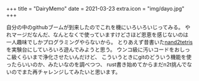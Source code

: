 +++
title = "DairyMemo"
date = 2021-03-23
extra.icon = "img/dayo.jpg"
+++

自分の中のgithubブームが到来したのでこれを機にいろいろいじってみる。
やれマージだなんだ、なんとなくで使っていますけどさほど恩恵を感じないのは
一人趣味でしかプログラミングやらないから。
とりあえず昔書いた[nand2tetris](https://www.nand2tetris.org/)
を実験台にしていろいろ遊んでみようと思う。
ウンコ級に汚いコードをおしっこ級くらいまで浄化させたいんだけど、
こういうときにgitのどういう機能を使ったらいいのか、みたいなのを調べつつ、
rust書き始めてからまだn2t挑んでないのでまた再チャレンジしてみたいと思います。
